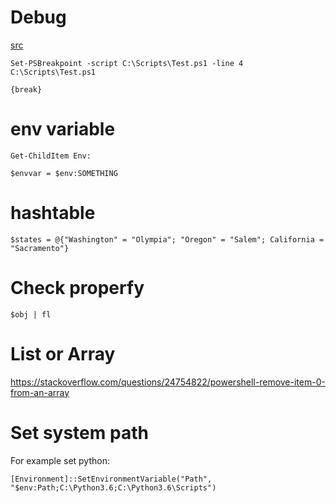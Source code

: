 # Debug
[src](https://technet.microsoft.com/en-us/library/ff730925.aspx)

```
Set-PSBreakpoint -script C:\Scripts\Test.ps1 -line 4
C:\Scripts\Test.ps1
```

```
{break}
```

# env variable
```
Get-ChildItem Env:

$envvar = $env:SOMETHING
```

# hashtable
```
$states = @{"Washington" = "Olympia"; "Oregon" = "Salem"; California = "Sacramento"}
```

# Check properfy
`$obj | fl`

# List or Array
https://stackoverflow.com/questions/24754822/powershell-remove-item-0-from-an-array

# Set system path
For example set python:
```
[Environment]::SetEnvironmentVariable("Path", "$env:Path;C:\Python3.6;C:\Python3.6\Scripts")
```
